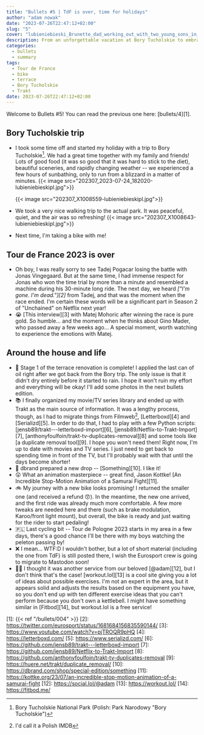 ```yaml
---
title: "Bullets #5 | TdF is over, time for holidays"
author: "adam nowak"
date: "2023-07-26T22:47:12+02:00"
slug: "5"
cover: "lubieniebieski_Brunette_dad_working_out_with_two_young_sons_in__eda2d589-4dd9-4caa-b729-9c0a27ab4fdf.png"
description: From an unforgettable vacation at Bory Tucholskie to embracing fitness with workout.lol. The dramatic Tour de France 2023 is finished and am excited about my new bike's promise. As days grow shorter, my reorganized movie collection awaits!
categories:
  - bullets
  - summary
tags:
  - Tour de France
  - bike
  - terrace
  - Bory Tucholskie
  - Trakt
date: 2023-07-26T22:47:12+02:00
---
```


Welcome to Bullets #5! You can read the previous one here: [bullets/4][1].

## Bory Tucholskie trip

- I took some time off and started my holiday with a trip to Bory Tucholskie[^1]. We had a great time together with my family and friends! Lots of good food (it was so good that it was hard to stick to the diet), beautiful sceneries, and rapidly changing weather -- we experienced a few hours of sunbathing, only to run from a blizzard in a matter of minutes.
  {{< image src="202307_2023-07-24_182020-lubieniebieskipl.jpg">}}

  {{< image src="202307_X1008559-lubieniebieskipl.jpg">}}

- We took a very nice walking trip to the actual park. It was peaceful, quiet, and the air was so refreshing!
  {{< image src="202307_X1008643-lubieniebieskipl.jpg">}}
- Next time, I'm taking a bike with me!

## Tour de France 2023 is over

- Oh boy, I was really sorry to see Tadej Pogacar losing the battle with Jonas Vingegaard. But at the same time, I had immense respect for Jonas who won the time trial by more than a minute and resembled a machine during his 30-minute long ride. The next day, we heard _["I'm gone. I'm dead."][2]_ from Tadej, and that was the moment when the race ended. I'm certain these words will be a significant part in Season 2 of "Unchained" on Netflix next year!
- 😭 [This interview][3] with Matej Mohoric after winning the race is pure gold. So humble... and the moment when he thinks about Gino Mader, who passed away a few weeks ago... A special moment, worth watching to experience the emotions with Matej.

## Around the house and life

- 🧴 Stage 1 of the terrace renovation is complete! I applied the last can of oil right after we got back from the Bory trip. The only issue is that it didn't dry entirely before it started to rain. I hope it won't ruin my effort and everything will be okay! I'll add some photos in the next bullets edition.
- 📚 I finally organized my movie/TV series library and ended up with Trakt as the main source of information. It was a lengthy process, though, as I had to migrate things from Filmweb[^2], [Letterboxd][4] and [Serializd][5]. In order to do that, I had to play with a few Python scripts: [jensb89/trakt---letterboxd-import][6], [jensb89/Netflix-to-Trakt-Import][7], [anthonyfoulfoin/trakt-tv-duplicates-removal][8] and some tools like [a duplicate removal tool][9]. I hope you won't need them! Right now, I'm up to date with movies and TV series. I just need to get back to spending time in front of the TV, but I'll probably wait with that until the days become shorter!
- 🤙 dbrand prepared a new drop -- [Something][10]. I like it!
- 😲 What an animation masterpiece -- great find, Jason Kottke! [An Incredible Stop-Motion Animation of a Samurai Fight][11].
- 🚲 My journey with a new bike looks promising! I returned the smaller one (and received a refund 😙). In the meantime, the new one arrived, and the first ride was already much more comfortable. A few more tweaks are needed here and there (such as brake modulation, Karoo/front light mount), but overall, the bike is ready and just waiting for the rider to start pedaling!
- 🇵🇱 Last cycling bit -- Tour de Pologne 2023 starts in my area in a few days, there's a good chance I'll be there with my boys watching the peleton passing by!
- ❌ I mean... WTF:D I wouldn't bother, but a lot of short material (including the one from TdF) is still posted there, I wish the Eurosport crew is going to migrate to Mastodon soon!
- 🏋️‍♂️ I thought it was another service from our beloved [@adam][12], but I don't think that's the case! [workout.lol][13] is a cool site giving you a lot of ideas about possible exercises. I'm not an expert in the area, but it appears solid and adjusts the results based on the equipment you have, so you don't end up with ten different exercise ideas that you can't perform because you don't own a kettlebell. I might have something similar in [Fitbod][14], but workout.lol is a free service!

[1]: {{< ref "/bullets/004" >}}
[2]: https://twitter.com/eurosport/status/1681684156835590144/
[3]: https://www.youtube.com/watch?v=pjTROQR9pHQ
[4]: https://letterboxd.com/
[5]: https://www.serializd.com/
[6]: https://github.com/jensb89/trakt---letterboxd-import
[7]: https://github.com/jensb89/Netflix-to-Trakt-Import
[8]: https://github.com/anthonyfoulfoin/trakt-tv-duplicates-removal
[9]: https://huere.net/trakt/duplicate_removal/
[10]: https://dbrand.com/shop/special-edition/something
[11]: https://kottke.org/23/07/an-incredible-stop-motion-animation-of-a-samurai-fight
[12]: https://social.lol/@adam
[13]: https://workout.lol/
[14]: https://fitbod.me/

[^1]: Bory Tucholskie National Park (Polish: Park Narodowy "Bory Tucholskie")
[^2]: I'd call it a Polish IMDB
